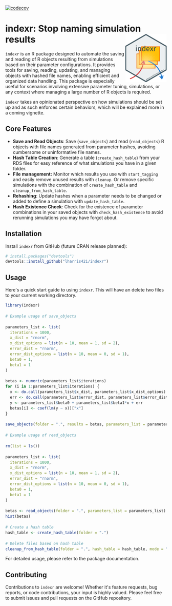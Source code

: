<!-- badges: start -->
[![codecov](https://codecov.io/gh/lharris421/indexr/coverage.svg?branch=master)](https://codecov.io/gh/lharris421/indexr)
<!-- badges: end -->

# indexr: Stop naming simulation results <img src="man/figures/indexr_hex_sticker.png" align="right" height="150" />

`indexr` is an R package designed to automate the saving and reading of R objects resulting from simulations based on their parameter configurations. It provides tools for saving, reading, updating, and managing objects with hashed file names, enabling efficient and organized data handling. This package is especially useful for scenarios involving extensive parameter tuning, simulations, or any context where managing a large number of R objects is required.

`indexr` takes an opinionated perspective on how simulations should be set up and as such enforces certain behaviors, which will be explained more in a coming vignette.

## Core Features

- **Save and Read Objects**: Save (`save_objects`) and read (`read_objects`) R objects with file names generated from parameter hashes, avoiding cumbersome or uninformative file names.
- **Hash Table Creation**: Generate a table (`create_hash_table`) from your RDS files for easy reference of what simulations you have in a given folder.
- **File management:** Monitor which results you use with `start_tagging` and easily remove unused results with `cleanup`. Or remove specific simulations with the combination of `create_hash_table` and `cleanup_from_hash_table`.
- **Rehashing**: Update hashes when a parameter needs to be changed or added to define a simulation with `update_hash_table`.
- **Hash Existence Check**: Check for the existence of parameter combinations in your saved objects with `check_hash_existence` to avoid rerunning simulations you may have forgot about.

## Installation

Install `indexr` from GitHub (future CRAN release planned):

```R
# install.packages("devtools")
devtools::install_github("lharris421/indexr")
```

## Usage

Here's a quick start guide to using `indexr`. This will have an delete two files to your current working directory.

```r
library(indexr)

# Example usage of save_objects

parameters_list <- list(
  iterations = 1000,
  x_dist = "rnorm",
  x_dist_options = list(n = 10, mean = 1, sd = 2),
  error_dist = "rnorm",
  error_dist_options = list(n = 10, mean = 0, sd = 1),
  beta0 = 1,
  beta1 = 1
)

betas <- numeric(parameters_list$iterations)
for (i in 1:parameters_list$iterations) {
  x <- do.call(parameters_list$x_dist, parameters_list$x_dist_options)
  err <- do.call(parameters_list$error_dist, parameters_list$error_dist_options)
  y <- parameters_list$beta0 + parameters_list$beta1*x + err
  betas[i] <- coef(lm(y ~ x))["x"]
}

save_objects(folder = ".", results = betas, parameters_list = parameters_list)

# Example usage of read_objects

rm(list = ls())

parameters_list <- list(
  iterations = 1000,
  x_dist = "rnorm",
  x_dist_options = list(n = 10, mean = 1, sd = 2),
  error_dist = "rnorm",
  error_dist_options = list(n = 10, mean = 0, sd = 1),
  beta0 = 1,
  beta1 = 1
)

betas <- read_objects(folder = ".", parameters_list = parameters_list) 
hist(betas)

# Create a hash table
hash_table <- create_hash_table(folder = ".")

# Delete files based on hash table
cleanup_from_hash_table(folder = ".", hash_table = hash_table, mode = "all")
```

For detailed usage, please refer to the package documentation.

## Contributing

Contributions to `indexr` are welcome! Whether it's feature requests, bug reports, or code contributions, your input is highly valued. Please feel free to submit issues and pull requests on the GitHub repository.

